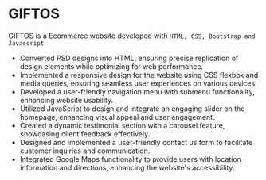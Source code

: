 # GIFTOS 
GIFTOS is a Ecommerce website developed with `HTML, CSS, Bootstrap and Javascript`

- Converted PSD designs into HTML, ensuring precise replication
of design elements while optimizing for web performance.
- Implemented a responsive design for the website using CSS
flexbox and media queries, ensuring seamless user experiences
on various devices.
- Developed a user-friendly navigation menu with submenu
functionality, enhancing website usability.
- Utilized JavaScript to design and integrate an engaging slider on
the homepage, enhancing visual appeal and user engagement.
- Created a dynamic testimonial section with a carousel feature,
showcasing client feedback effectively.
- Designed and implemented a user-friendly contact us form to
facilitate customer inquiries and communication.
- Integrated Google Maps functionality to provide users with
location information and directions, enhancing the website's
accessibility.
